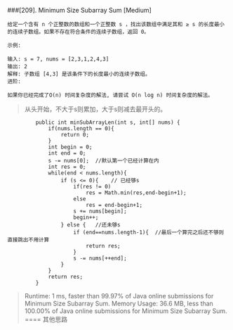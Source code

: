 ###[209]. Minimum Size Subarray Sum 
[Medium]
```
给定一个含有 n 个正整数的数组和一个正整数 s ，找出该数组中满足其和 ≥ s 的长度最小的连续子数组。如果不存在符合条件的连续子数组，返回 0。

示例: 

输入: s = 7, nums = [2,3,1,2,4,3]
输出: 2
解释: 子数组 [4,3] 是该条件下的长度最小的连续子数组。
进阶:

如果你已经完成了O(n) 时间复杂度的解法, 请尝试 O(n log n) 时间复杂度的解法。
```
> 从头开始，不大于s则累加，大于s则减去最开头的。
>
>
>
>
>
>
>
```
         public int minSubArrayLen(int s, int[] nums) {
             if(nums.length == 0){
                 return 0;
             }
             int begin = 0;
             int end = 0;
             s -= nums[0];  //默认第一个已经计算在内
             int res = 0;
             while(end < nums.length){
                 if (s <= 0){    // 已经够s
                     if(res != 0)
                         res = Math.min(res,end-begin+1);
                     else
                         res = end-begin+1;
                     s += nums[begin];
                     begin++;
                 } else {   //还未够s
                     if (end==nums.length-1){  //最后一个算完之后还不够则直接跳出不用计算
                         return res; 
                     }
                     s -= nums[++end];
                 }
             }
             return res;
         }
```

>Runtime: 1 ms, faster than 99.97% of Java online submissions for Minimum Size Subarray Sum.
> Memory Usage: 36.6 MB, less than 100.00% of Java online submissions for Minimum Size Subarray Sum.
====
其他思路
```aidl
 

``` 